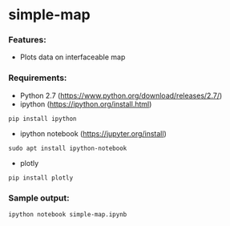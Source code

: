 # simple-map

### Features:
- Plots data on interfaceable map 

### Requirements:
- Python 2.7 (https://www.python.org/download/releases/2.7/)
- ipython (https://ipython.org/install.html)
```
pip install ipython
```
- ipython notebook (https://jupyter.org/install)
```
sudo apt install ipython-notebook
```
- plotly
```
pip install plotly
```

### Sample output:
```
ipython notebook simple-map.ipynb
```



